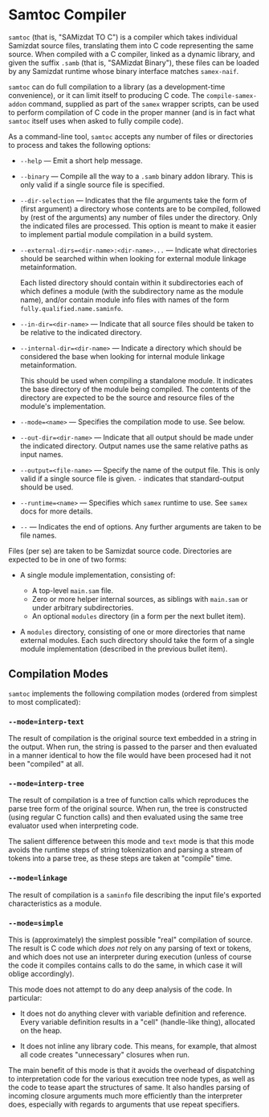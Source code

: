 Samtoc Compiler
===============

`samtoc` (that is, "SAMizdat TO C") is a compiler which takes individual
Samizdat source files, translating them into C code representing the same
source. When compiled with a C compiler, linked as a dynamic library, and
given the suffix `.samb` (that is, "SAMizdat Binary"), these files can be
loaded by any Samizdat runtime whose binary interface matches `samex-naif`.

`samtoc` can do full compilation to a library (as a development-time
convenience), or it can limit itself to producing C code. The
`compile-samex-addon` command, supplied as part of the `samex` wrapper
scripts, can be used to perform compilation of C code in the proper manner
(and is in fact what `samtoc` itself uses when asked to fully compile code).

As a command-line tool, `samtoc` accepts any number of files or directories
to process and takes the following options:

* `--help` &mdash; Emit a short help message.

* `--binary` &mdash; Compile all the way to a `.samb` binary addon library.
  This is only valid if a single source file is specified.

* `--dir-selection` &mdash; Indicates that the file arguments take the form
  of (first argument) a directory whose contents are to be compiled, followed
  by (rest of the arguments) any number of files under the directory. Only
  the indicated files are processed. This option is meant to make it easier
  to implement partial module compilation in a build system.

* `--external-dirs=<dir-name>:<dir-name>...` &mdash; Indicate what directories
  should be searched within when looking for external module linkage
  metainformation.

  Each listed directory should contain within it subdirectories each of which
  defines a module (with the subdirectory name as the module name), and/or
  contain module info files with names of the form
  `fully.qualified.name.saminfo`.

* `--in-dir=<dir-name>` &mdash; Indicate that all source files should be taken
  to be relative to the indicated directory.

* `--internal-dir=<dir-name>` &mdash; Indicate a directory which should be
  considered the base when looking for internal module linkage
  metainformation.

  This should be used when compiling a standalone module. It indicates the
  base directory of the module being compiled. The contents of the directory
  are expected to be the source and resource files of the module's
  implementation.

* `--mode=<name>` &mdash; Specifies the compilation mode to use. See below.

* `--out-dir=<dir-name>` &mdash; Indicate that all output should be made
  under the indicated directory. Output names use the same relative paths as
  input names.

* `--output=<file-name>` &mdash; Specify the name of the output file. This is
  only valid if a single source file is given. `-` indicates that
  standard-output should be used.

* `--runtime=<name>` &mdash; Specifies which `samex` runtime to use. See
  `samex` docs for more details.

* `--` &mdash; Indicates the end of options. Any further arguments are taken
  to be file names.

Files (per se) are taken to be Samizdat source code. Directories are
expected to be in one of two forms:

* A single module implementation, consisting of:
  * A top-level `main.sam` file.
  * Zero or more helper internal sources, as siblings with `main.sam` or
    under arbitrary subdirectories.
  * An optional `modules` directory (in a form per the next bullet item).

* A `modules` directory, consisting of one or more directories that name
  external modules. Each such directory should take the form of a
  single module implementation (described in the previous bullet item).


Compilation Modes
-----------------

`samtoc` implements the following compilation modes (ordered from simplest
to most complicated):

### `--mode=interp-text`

The result of compilation is the original source text embedded in
a string in the output. When run, the string is passed to the parser and
then evaluated in a manner identical to how the file would have been procesed
had it not been "compiled" at all.

### `--mode=interp-tree`

The result of compilation is a tree of function calls which reproduces the
parse tree form of the original source. When run, the tree is constructed
(using regular C function calls) and then evaluated using the same tree
evaluator used when interpreting code.

The salient difference between this mode and `text` mode is that this mode
avoids the runtime steps of string tokenization and parsing a stream of tokens
into a parse tree, as these steps are taken at "compile" time.

### `--mode=linkage`

The result of compilation is a `saminfo` file describing the input file's
exported characteristics as a module.

### `--mode=simple`

This is (approximately) the simplest possible "real" compilation of source.
The result is C code which *does not* rely on any parsing of text or tokens,
and which does not use an interpreter during execution (unless of course
the code it compiles contains calls to do the same, in which case it will
oblige accordingly).

This mode does not attempt to do any deep analysis of the code. In particular:

* It does not do anything clever with variable definition and reference.
  Every variable definition results in a "cell" (handle-like thing), allocated
  on the heap.

* It does not inline any library code. This means, for example, that almost
  all code creates "unnecessary" closures when run.

The main benefit of this mode is that it avoids the overhead of dispatching
to interpretation code for the various execution tree node types, as well as
the code to tease apart the structures of same. It also handles parsing
of incoming closure arguments much more efficiently than the interpreter
does, especially with regards to arguments that use repeat specifiers.

